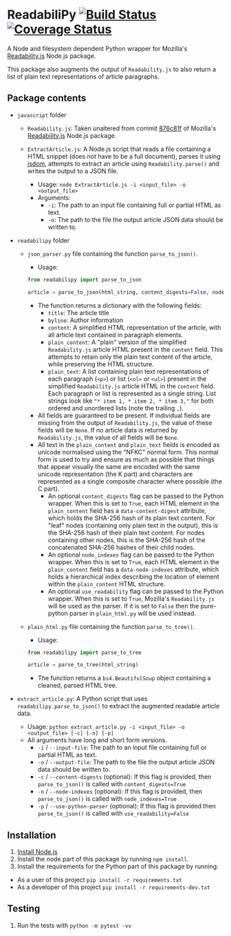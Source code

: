 ReadabiliPy
[![Build Status](https://travis-ci.org/alan-turing-institute/ReadabiliPy.svg?branch=master)](https://travis-ci.org/alan-turing-institute/ReadabiliPy)
[![Coverage Status](https://coveralls.io/repos/github/alan-turing-institute/ReadabiliPy/badge.svg?branch=master)](https://coveralls.io/github/alan-turing-institute/ReadabiliPy?branch=master)
===========
A Node and filesystem dependent Python wrapper for Mozilla's [Readability.js](https://github.com/mozilla/readability) Node.js package.

This package also augments the output of `Readability.js` to also return a list of plain text representations of article paragraphs.

## Package contents
- `javascript` folder
  - `Readability.js`: Taken unaltered from commit [876c81f](https://github.com/mozilla/readability/tree/876c81f710711ba2afb36dd83889d4c5b4fc2743) of Mozilla's [Readability.js](https://github.com/mozilla/readability) Node.js package.

  - `ExtractArticle.js`: A Node.js script that reads a file containing a HTML snippet (does not have to be a full document), parses it using [jsdom](https://github.com/jsdom/jsdom), attempts to extract an article using `Readability.parse()` and writes the output to a JSON file.
    - Usage: `node ExtractArticle.js -i <input_file> -o <output_file>`
    - Arguments:
      - `-i`: The path to an input file containing full or partial HTML as text.
      - `-o`: The path to the file the output article JSON data should be written to.

- `readabilipy` folder
  - `json_parser.py` file containing the function `parse_to_json()`.
    - Usage:
    ```python
    from readabilipy import parse_to_json

    article = parse_to_json(html_string, content_digests=False, node_indexes=False, use_readability=False)
    ```
    - The function returns a dictionary with the following fields:
      - `title`: The article title
      - `byline`: Author information
      - `content`: A simplified HTML representation of the article, with all article text contained in paragraph elements.
      - `plain_content`: A "plain" version of the simplified `Readability.js` article HTML present in the `content` field. This attempts to retain only the plain text content of the article, while preserving the HTML structure.
      - `plain_text`: A list containing plain text representations of each paragraph (`<p>`) or list (`<ol>` or `<ul>`) present in the simplified `Readability.js` article HTML in the `content` field. Each paragraph or list is represented as a single string. List strings look like `"* item 1, * item 2, * item 3,"` for both ordered and unordered lists (note the trailing `,`).
    - All fields are guaranteed to be present. If individual fields are missing from the output of `Readability.js`, the value of these fields will be `None`. If no article data is returned by `Readability.js`, the value of all fields will be `None`.
    - All text in the `plain_content` and `plain_text` fields is encoded as unicode normalised using the "NFKC" normal form. This normal form is used to try and ensure as much as possible that things that appear visually the same are encoded with the same unicode representation (the K part) and characters are represented as a single composite character where possible (the C part).
      - An optional `content_digests` flag can be passed to the Python wrapper. When this is set to `True`, each HTML element in the `plain_content` field has a `data-content-digest` attribute, which holds the SHA-256 hash of its plain text content. For "leaf" nodes (containing only plain text in the output), this is the SHA-256 hash of their plain text content. For nodes containing other nodes, this is the SHA-256 hash of the concatenated SHA-256 hashes of their child nodes.
      - An optional `node_indexes` flag can be passed to the Python wrapper. When this is set to `True`, each HTML element in the `plain_content` field has a `data-node-indexes` attribute, which holds a hierarchical index describing the location of element within the `plain_content` HTML structure.
      - An optional `use_readability` flag can be passed to the Python wrapper. When this is set to `True`, Mozilla's `Readability.js` will be used as the parser. If it is set to `False` then the pure-python parser in `plain_html.py` will be used instead.

  - `plain_html.py` file containing the function `parse_to_tree()`.
    - Usage:
    ```python
    from readabilipy import parse_to_tree

    article = parse_to_tree(html_string)
    ```
    - The function returns a `bs4.BeautifulSoup` object containing a cleaned, parsed HTML tree.


- `extract_article.py`: A Python script that uses `readabilipy.parse_to_json()` to extract the augmented readable article data.
  - Usage: `python extract_article.py -i <input_file> -o <output_file> [-c] [-n] [-p]`
  - All arguments have long and short form versions.
    - `-i` / `--input-file`: The path to an input file containing full or partial HTML as text.
    - `-o` / `--output-file`: The path to the file the output article JSON data should be written to.
    - `-c` / `--content-digests` (optional): If this flag is provided, then `parse_to_json()` is called with `content_digests=True`
    - `-n` / `--node-indexes` (optional): If this flag is provided, then `parse_to_json()` is called with `node_indexes=True`
    - `-p` / `--use-python-parser` (optional): If this flag is provided then `parse_to_json()` is called with `use_readability=False`


## Installation
1. [Install Node.js](https://nodejs.org/en/download/)
2. Install the node part of this package by running `npm install`.
3. Install the requirements for the Python part of this package by running:
  - As a user of this project `pip install -r requirements.txt`
  - As a developer of this project `pip install -r requirements-dev.txt`

## Testing
1. Run the tests with `python -m pytest -vv`
